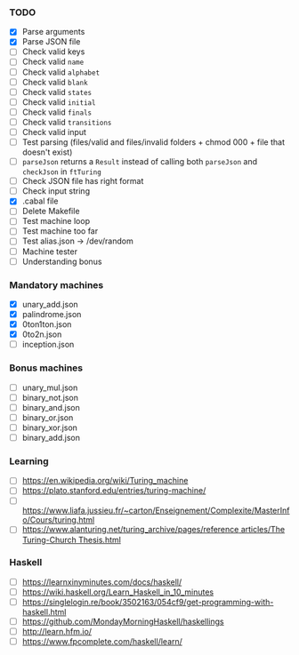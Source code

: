 ### TODO

-   [x] Parse arguments
-   [x] Parse JSON file
-   [ ] Check valid keys
-   [ ] Check valid `name`
-   [ ] Check valid `alphabet`
-   [ ] Check valid `blank`
-   [ ] Check valid `states`
-   [ ] Check valid `initial`
-   [ ] Check valid `finals`
-   [ ] Check valid `transitions`
-   [ ] Check valid input
-   [ ] Test parsing (files/valid and files/invalid folders + chmod 000 + file that doesn't exist)
-   [ ] `parseJson` returns a `Result` instead of calling both `parseJson` and `checkJson` in `ftTuring`
-   [ ] Check JSON file has right format
-   [ ] Check input string
-   [x] .cabal file
-   [ ] Delete Makefile
-   [ ] Test machine loop
-   [ ] Test machine too far
-   [ ] Test alias.json -> /dev/random
-   [ ] Machine tester
-   [ ] Understanding bonus

### Mandatory machines

-   [x] unary_add.json
-   [x] palindrome.json
-   [x] 0ton1ton.json
-   [x] 0to2n.json
-   [ ] inception.json

### Bonus machines

-   [ ] unary_mul.json
-   [ ] binary_not.json
-   [ ] binary_and.json
-   [ ] binary_or.json
-   [ ] binary_xor.json
-   [ ] binary_add.json

### Learning

-   [ ] https://en.wikipedia.org/wiki/Turing_machine
-   [ ] https://plato.stanford.edu/entries/turing-machine/
-   [ ] https://www.liafa.jussieu.fr/~carton/Enseignement/Complexite/MasterInfo/Cours/turing.html
-   [ ] [https://www.alanturing.net/turing_archive/pages/reference articles/The Turing-Church Thesis.html](https://www.alanturing.net/turing_archive/pages/reference%20articles/The%20Turing-Church%20Thesis.html)

### Haskell

-   [ ] https://learnxinyminutes.com/docs/haskell/
-   [ ] https://wiki.haskell.org/Learn_Haskell_in_10_minutes
-   [ ] https://singlelogin.re/book/3502163/054cf9/get-programming-with-haskell.html
-   [ ] https://github.com/MondayMorningHaskell/haskellings
-   [ ] http://learn.hfm.io/
-   [ ] https://www.fpcomplete.com/haskell/learn/
